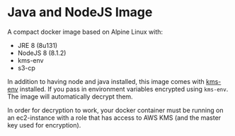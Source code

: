 # Java and NodeJS Image

A compact docker image based on Alpine Linux with:

- JRE 8 (8u131)
- NodeJS 8 (8.1.2)
- kms-env 
- s3-cp

In addition to having node and java installed, this image
comes with [kms-env](https://github.com/ukayani/kms-env) installed.
If you pass in environment variables encrypted using `kms-env`. 
The image will automatically decrypt them. 

In order for decryption
to work, your docker container must be running on an ec2-instance with
a role that has access to AWS KMS (and the master key used for encryption).
